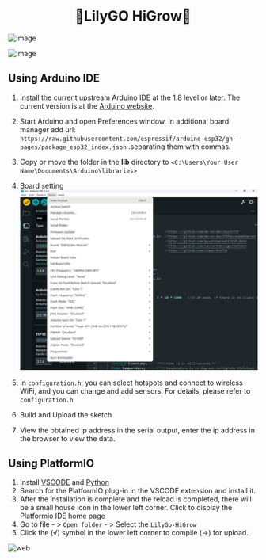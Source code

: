 <h1 align = "center">🌟LilyGO HiGrow🌟</h1>

![image](https://github.com/Xinyuan-LilyGO/LilyGo-HiGrow/blob/master/image/img1.jpg)

![image](https://github.com/Xinyuan-LilyGO/LilyGo-HiGrow/blob/master/image/img2.jpg)

## Using **Arduino IDE**

1. Install the current upstream Arduino IDE at the 1.8 level or later. The current version is at the [Arduino website](http://www.arduino.cc/en/main/software).
2. Start Arduino and open Preferences window. In additional board manager add url: `https://raw.githubusercontent.com/espressif/arduino-esp32/gh-pages/package_esp32_index.json` .separating them with commas.
3. Copy or move the folder in the **lib** directory to `<C:\Users\Your User Name\Documents\Arduino\libraries>`
4. Board setting
   ![arduino](./image/arduino.jpg)

5. In `configuration.h`, you can select hotspots and connect to wireless WiFi, and you can change and add sensors. For details, please refer to `configuration.h`
6. Build and Upload the sketch
7. View the obtained ip address in the serial output,  enter the ip address in the browser to view the data.

## Using **PlatformIO**

1. Install [VSCODE](https://code.visualstudio.com/) and [Python](https://www.python.org/)
2. Search for the PlatformIO plug-in in the VSCODE extension and install it.
3. After the installation is complete and the reload is completed, there will be a small house icon in the lower left corner. Click to display the Platformio IDE home page
4. Go to file - > `Open folder` - > Select the `LilyGo-HiGrow` 
5. Click the (√) symbol in the lower left corner to compile (→) for upload.

![web](image/web.png)
